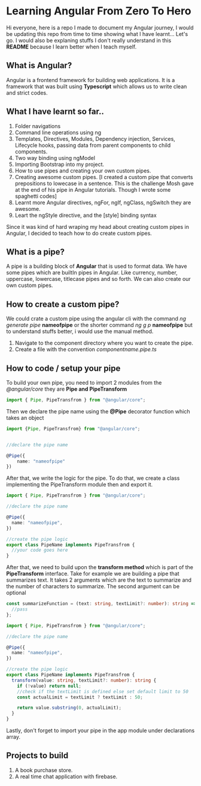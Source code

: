 # Learning Angular From Zero To Hero

Hi everyone, here is a repo I made to document my Angular journey, I would be updating this repo from time to time showing what I have learnt... Let's go. I would also be explaning stuffs I don't really understand in this **README** because I learn better when I teach myself.

## What is Angular?

Angular is a frontend framework for building web applications. It is a framework that was built using **Typescript** which allows us to write clean and strict codes.

## What I have learnt so far..

1. Folder navigations
2. Command line operations using ng
3. Templates, Directives, Modules, Dependency injection, Services, Lifecycle hooks, passing data from parent components to child components.
4. Two way binding using ngModel
5. Importing Bootstrap into my project.
6. How to use pipes and creating your own custom pipes.
7. Creating awesome custom pipes. [I created a custom pipe that converts prepositions to lowecase in a sentence. This is the challenge Mosh gave at the end of his pipe in Angular tutorials. Though I wrote some spaghetti codes]
8. Learnt more Angular directives, ngFor, ngIf, ngClass, ngSwitch they are awesome.
9. Leart the ngStyle directive, and the [style] binding syntax

Since it was kind of hard wraping my head about creating custom pipes in Angular, I decided to teach how to do create custom pipes.

## What is a pipe?

A pipe is a building block of **Angular** that is used to format data. We have some pipes which are builtIn pipes in Angular. Like currency, number, uppercase, lowercase, titlecase pipes and so forth. We can also create our own custom pipes.

## How to create a custom pipe?

We could crate a custom pipe using the angular cli with the command _ng generate pipe_ **nameofpipe** or the shorter command _ng g p_ **nameofpipe** but to understand stuffs better, i would use the manual method.

1. Navigate to the component directory where you want to create the pipe.
2. Create a file with the convention _componentname.pipe.ts_

## How to code / setup your pipe

To build your own pipe, you need to import 2 modules from the _@angular/core_ they are **Pipe and PipeTransform**

```ts
import { Pipe, PipeTransfrom } from "@angular/core";
```

Then we declare the pipe name using the **@Pipe** decorator function which takes an object

```ts
import {Pipe, PipeTransfrom} from "@angular/core";


//declare the pipe name

@Pipe({
    name: "nameofpipe"
})

```

After that, we write the logic for the pipe. To do that, we create a class implementing the PipeTransform module then and export it.

```ts
import { Pipe, PipeTransfrom } from "@angular/core";

//declare the pipe name

@Pipe({
  name: "nameofpipe",
})

//create the pipe logic
export class PipeName implements PipeTransfrom {
  //your code goes here
}
```

After that, we need to build upon the **transform method** which is part of the **PipeTransform** interface. Take for example we are building a pipe that summarizes text.
It takes 2 arguments which are the text to summarize and the number of characters to summarize.
The second argument can be optional

```ts
const summarizeFunction = (text: string, textLimit?: number): string => {
  //pass
};
```

```ts
import { Pipe, PipeTransfrom } from "@angular/core";

//declare the pipe name

@Pipe({
  name: "nameofpipe",
})

//create the pipe logic
export class PipeName implements PipeTransfrom {
  transform(value: string, textLimit?: number): string {
    if (!value) return null;
    //check if the textLimit is defined else set default limit to 50
    const actualLimit = textLimit ? textLimit : 50;

    return value.substring(0, actualLimit);
  }
}
```

Lastly, don't forget to import your pipe in the app module under declarations array.

## Projects to build

1. A book purchase store.
2. A real time chat application with firebase.

```

```
